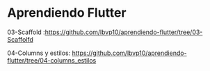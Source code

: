 # Aprendiendo Flutter
03-Scaffold :https://github.com/lbvp10/aprendiendo-flutter/tree/03-Scaffolfd

04-Columns y estilos: https://github.com/lbvp10/aprendiendo-flutter/tree/04-columns_estilos
